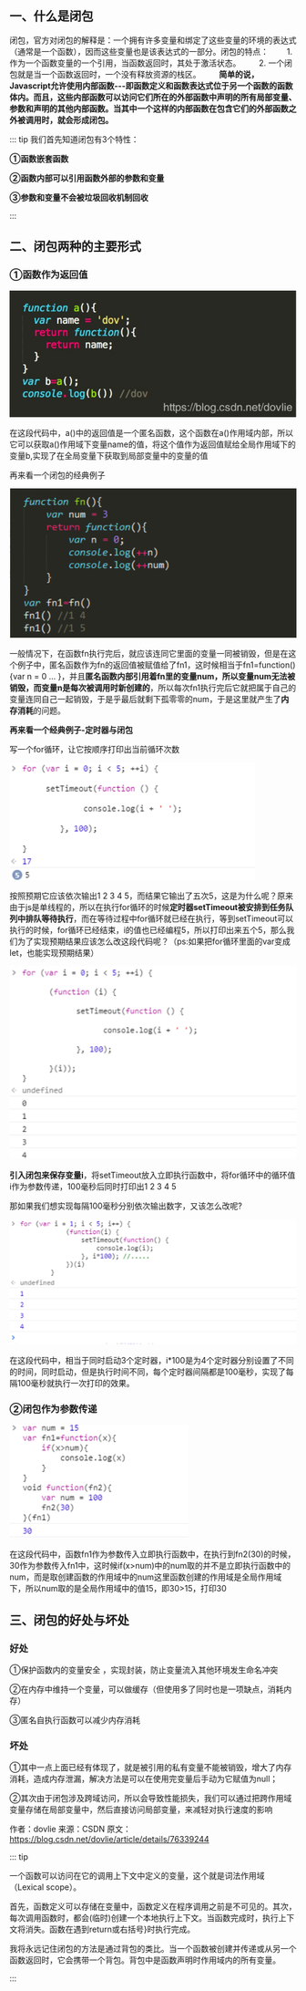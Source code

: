 ## 一、什么是闭包

闭包，官方对闭包的解释是：一个拥有许多变量和绑定了这些变量的环境的表达式（通常是一个函数），因而这些变量也是该表达式的一部分。闭包的特点：
　　1. 作为一个函数变量的一个引用，当函数返回时，其处于激活状态。
　　2. 一个闭包就是当一个函数返回时，一个没有释放资源的栈区。
　　**简单的说，Javascript允许使用内部函数---即函数定义和函数表达式位于另一个函数的函数体内。而且，这些内部函数可以访问它们所在的外部函数中声明的所有局部变量、参数和声明的其他内部函数。当其中一个这样的内部函数在包含它们的外部函数之外被调用时，就会形成闭包。**

::: tip 我们首先知道闭包有3个特性：

**①函数嵌套函数**

**②函数内部可以引用函数外部的参数和变量**

**③参数和变量不会被垃圾回收机制回收**

:::

## 二、闭包两种的主要形式

### **①函数作为返回值**

![1558860174985](../../.vuepress/public/1558860174985.png)

在这段代码中，a()中的返回值是一个匿名函数，这个函数在a()作用域内部，所以它可以获取a()作用域下变量name的值，将这个值作为返回值赋给全局作用域下的变量b,实现了在全局变量下获取到局部变量中的变量的值

再来看一个闭包的经典例子

![1558860196664](../../.vuepress/public/1558860196664.png)

一般情况下，在函数fn执行完后，就应该连同它里面的变量一同被销毁，但是在这个例子中，匿名函数作为fn的返回值被赋值给了fn1，这时候相当于fn1=function(){var n = 0 ... }，并且**匿名函数内部引用着fn里的变量num，所以变量num无法被销毁，而变量n是每次被调用时新创建的**，所以每次fn1执行完后它就把属于自己的变量连同自己一起销毁，于是乎最后就剩下孤零零的num，于是这里就产生了**内存消耗**的问题。

**再来看一个经典例子-定时器与闭包**

写一个for循环，让它按顺序打印出当前循环次数

![1558860253735](../../.vuepress/public/1558860253735.png)

按照预期它应该依次输出1 2 3 4 5，而结果它输出了五次5，这是为什么呢？原来由于js是单线程的，所以在执行for循环的时候**定时器setTimeout被安排到任务队列中排队等待执行**，而在等待过程中for循环就已经在执行，等到setTimeout可以执行的时候，for循环已经结束，i的值也已经编程5，所以打印出来五个5，那么我们为了实现预期结果应该怎么改这段代码呢？（ps:如果把for循环里面的var变成let，也能实现预期结果）

![1558860307470](../../.vuepress/public/1558860307470.png)

**引入闭包来保存变量i**，将setTimeout放入立即执行函数中，将for循环中的循环值i作为参数传递，100毫秒后同时打印出1 2 3 4 5

那如果我们想实现每隔100毫秒分别依次输出数字，又该怎么改呢?

![1558860334379](../../.vuepress/public/1558860334379.png)

在这段代码中，相当于同时启动3个定时器，i*100是为4个定时器分别设置了不同的时间，同时启动，但是执行时间不同，每个定时器间隔都是100毫秒，实现了每隔100毫秒就执行一次打印的效果。

### **②闭包作为参数传递**

![1558860442281](../../.vuepress/public/1558860442281.png)

在这段代码中，函数fn1作为参数传入立即执行函数中，在执行到fn2(30)的时候，30作为参数传入fn1中，这时候if(x>num)中的num取的并不是立即执行函数中的num，而是取创建函数的作用域中的num这里函数创建的作用域是全局作用域下，所以num取的是全局作用域中的值15，即30>15，打印30

## 三、闭包的好处与坏处

### 好处

①保护函数内的变量安全 ，实现封装，防止变量流入其他环境发生命名冲突

②在内存中维持一个变量，可以做缓存（但使用多了同时也是一项缺点，消耗内存）

③匿名自执行函数可以减少内存消耗

### 坏处

①其中一点上面已经有体现了，就是被引用的私有变量不能被销毁，增大了内存消耗，造成内存泄漏，解决方法是可以在使用完变量后手动为它赋值为null；

②其次由于闭包涉及跨域访问，所以会导致性能损失，我们可以通过把跨作用域变量存储在局部变量中，然后直接访问局部变量，来减轻对执行速度的影响

作者：dovlie 
来源：CSDN 
原文：https://blog.csdn.net/dovlie/article/details/76339244 

::: tip

一个函数可以访问在它的调用上下文中定义的变量，这个就是词法作用域（Lexical scope）。

首先，函数定义可以存储在变量中，函数定义在程序调用之前是不可见的。其次，每次调用函数时，都会(临时)创建一个本地执行上下文。当函数完成时，执行上下文将消失。函数在遇到return或右括号}时执行完成。

我将永远记住闭包的方法是通过背包的类比。当一个函数被创建并传递或从另一个函数返回时，它会携带一个背包。背包中是函数声明时作用域内的所有变量。

:::